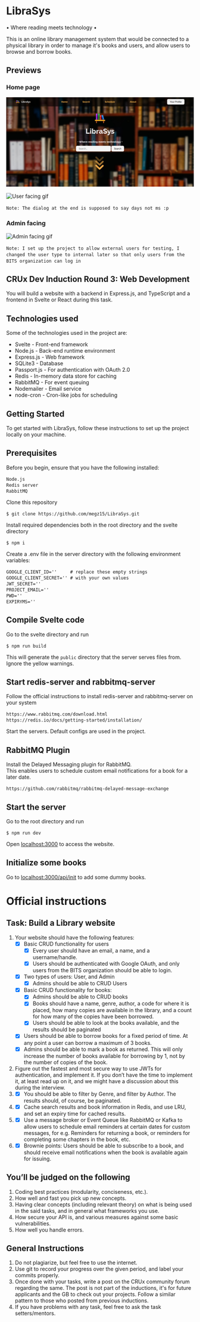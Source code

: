 # LibraSys

• Where reading meets technology •

This is an online library management system that would be connected to a physical library in order to manage it's books and users, and allow users to browse and borrow books.

## Previews

### Home page

![Home page](preview/home.png)

![User facing gif](preview/user.gif)

`Note: The dialog at the end is supposed to say days not ms :p`

### Admin facing

![Admin facing gif](preview/admin.gif)

`Note: I set up the project to allow external users for testing, I changed the user type to internal later so that only users from the BITS organization can log in`


## CRUx Dev Induction Round 3: Web Development

You will build a website with a backend in Express.js, and TypeScript and a frontend in Svelte or React during this task.

## Technologies used

Some of the technologies used in the project are:

* Svelte - Front-end framework
* Node.js - Back-end runtime environment
* Express.js - Web framework
* SQLite3 - Database
* Passport.js - For authentication with OAuth 2.0
* Redis - In-memory data store for caching
* RabbitMQ - For event queuing
* Nodemailer - Email service
* node-cron - Cron-like jobs for scheduling

## Getting Started

To get started with LibraSys, follow these instructions to set up the project locally on your machine.

## Prerequisites

Before you begin, ensure that you have the following installed:

    Node.js
    Redis server
    RabbitMQ

Clone this repository

    $ git clone https://github.com/megz15/LibraSys.git

Install required dependencies both in the root directory and the svelte directory

    $ npm i

Create a .env file in the server directory with the following environment variables:

    GOOGLE_CLIENT_ID=''     # replace these empty strings
    GOOGLE_CLIENT_SECRET='' # with your own values
    JWT_SECRET=''
    PROJECT_EMAIL=''
    PWD=''
    EXPIRYMS=''

## Compile Svelte code

Go to the svelte directory and run

    $ npm run build

This will generate the `public` directory that the server serves files from.<br>
Ignore the yellow warnings.

## Start redis-server and rabbitmq-server

Follow the official instructions to install redis-server and rabbitmq-server on your system

    https://www.rabbitmq.com/download.html
    https://redis.io/docs/getting-started/installation/

Start the servers. Default configs are used in the project.

## RabbitMQ Plugin

Install the Delayed Messaging plugin for RabbitMQ.<br>
This enables users to schedule custom email notifications for a book for a later date.

    https://github.com/rabbitmq/rabbitmq-delayed-message-exchange

## Start the server

Go to the root directory and run

    $ npm run dev

Open [localhost:3000](http://localhost:3000/) to access the website.

## Initialize some books

Go to [localhost:3000/api/init](http://localhost:3000/api/initBooks) to add some dummy books.

# Official instructions

## Task: Build a Library website

1. Your website should have the following features:
    - [x] Basic CRUD functionality for users
        - [x] Every user should have an email, a name, and a username/handle.
        - [x] Users should be authenticated with Google OAuth, and only users from the BITS organization should be able to login.
   - [x] Two types of users: User, and Admin
        - [x] Admins should be able to CRUD Users
    - [x] Basic CRUD functionality for books:
        - [x] Admins should be able to CRUD books
        - [x] Books should have a name, genre, author, a code for where it is placed, how many copies are available in the library, and a count for how many of the copies have been borrowed.
        - [x] Users should be able to look at the books available, and the results should be paginated
    - [x] Users should be able to borrow books for a fixed period of time. At any point a user can borrow a maximum of 3 books.
    - [x] Admins should be able to mark a book as returned. This will only increase the number of books available for borrowing by 1, not by the number of copies of the book.
2. Figure out the fastest and most secure way to use JWTs for authentication, and implement it. If you don’t have the time to implement it, at least read up on it, and we might have a discussion about this during the interview.
3. - [x] You should be able to filter by Genre, and filter by Author. The results should, of course, be paginated.
4. - [x] Cache search results and book information in Redis, and use LRU, and set an expiry time for cached results.
5. - [x] Use a message broker or Event Queue like RabbitMQ or Kafka to allow users to schedule email reminders at certain dates for custom messages, for e.g. Reminders for returning a book, or reminders for completing some chapters in the book, etc.
6. - [x] Brownie points: Users should be able to subscribe to a book, and should receive email notifications when the book is available again for issuing.

## You’ll be judged on the following

1. Coding best practices (modularity, conciseness, etc.).
2. How well and fast you pick up new concepts.
3. Having clear concepts (including relevant theory) on what is being used in the said tasks, and in general what frameworks you use.
4. How secure your API is, and various measures against some basic vulnerabilities.
5. How well you handle errors.

## General Instructions

1. Do not plagiarize, but feel free to use the internet.
2. Use git to record your progress over the given period, and label your commits properly.
3. Once done with your tasks, write a post on the CRUx community forum regarding the same. The post is not part of the inductions, it's for future applicants and the GB to check out your projects. Follow a similar pattern to those who posted from previous inductions.
4. If you have problems with any task, feel free to ask the task setters/mentors.
